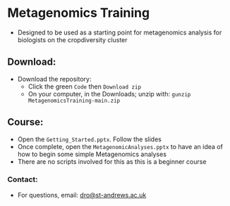 # Metagenomics Training
- Designed to be used as a starting point for metagenomics analysis for biologists on the cropdiversity cluster

## Download:
- Download the repository:
  - Click the green `Code` then `Download zip`
  - On your computer, in the Downloads; unzip with: `gunzip MetagenomicsTraining-main.zip`

## Course:
- Open the `Getting_Started.pptx`. Follow the slides
- Once complete, open the `MetagenomicAnalyses.pptx` to have an idea of how to begin some simple Metagenomics analyses
- There are no scripts involved for this as this is a beginner course

### Contact:
- For questions, email: dro@st-andrews.ac.uk
